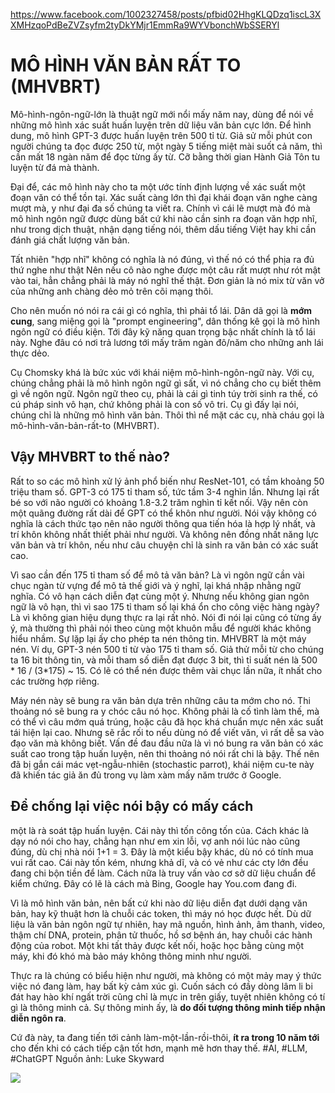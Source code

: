 https://www.facebook.com/1002327458/posts/pfbid02HhgKLQDzq1iscL3XXMHzqoPdBeZVZsyfm2tyDkYMjr1EmmRa9WYVbonchWbSSERYl

# MÔ HÌNH VĂN BẢN RẤT TO (MHVBRT)

Mô-hình-ngôn-ngữ-lớn là thuật ngữ mới nổi mấy năm nay, dùng để nói về những mô hình xác suất huấn luyện trên dữ liệu văn bản cực lớn. Để hình dung, mô hình GPT-3 được huấn luyện trên 500 tỉ từ. Giả sử mỗi phút con người chúng ta đọc được 250 từ, một ngày 5 tiếng miệt mài suốt cả năm, thì cần mất 18 ngàn năm để đọc từng ấy từ. Cỡ bằng thời gian Hành Giả Tôn tu luyện từ đá mà thành.

Đại để, các mô hình này cho ta một ước tính định lượng về xác suất một đoạn văn có thể tồn tại. Xác suất càng lớn thì đại khái đoạn văn nghe càng mượt mà, y như đại đa số chúng ta viết ra. Chính vì cái lẽ mượt mà đó mà mô hình ngôn ngữ được dùng bất cứ khi nào cần sinh ra đoạn văn hợp nhĩ, như trong dịch thuật, nhận dạng tiếng nói, thêm dấu tiếng Việt hay khi cần đánh giá chất lượng văn bản.

Tất nhiên "hợp nhĩ" không có nghĩa là nó đúng, vì thế nó có thể phịa ra đủ thứ nghe như thật Nên nếu cô nào nghe được một câu rất mượt như rót mật vào tai, hẳn chẳng phải là máy nó nghĩ thế thật. Đơn giản là nó mix từ văn vở của những anh chàng dẻo mỏ trên cõi mạng thôi.

Cho nên muốn nó nói ra cái gì có nghĩa, thì phải tổ lái. Dân dã gọi là __mớm cung__, sang miệng gọi là "prompt engineering", dân thống kê gọi là mô hình ngôn ngữ có điều kiện. Tới đây kỹ năng quan trọng bậc nhất chính là tổ lái này. Nghe đâu có nơi trả lương tới mấy trăm ngàn đô/năm cho những anh lái thực dẻo.

Cụ Chomsky khá là bức xúc với khái niệm mô-hình-ngôn-ngữ này. Với cụ, chúng chẳng phải là mô hình ngôn ngữ gì sất, vì nó chẳng cho cụ biết thêm gì về ngôn ngữ. Ngôn ngữ theo cụ, phải là cái gì tinh túy trời sinh ra thế, có cú pháp sinh vô hạn, chứ không phải là con số vô tri. Cụ gì đấy lại nói, chúng chỉ là những mô hình văn bản. Thôi thì nể mặt các cụ, nhà cháu gọi là mô-hình-văn-bản-rất-to (MHVBRT).

## Vậy MHVBRT to thế nào? 
Rất to so các mô hình xử lý ảnh phổ biến như ResNet-101, có tầm khoảng 50 triệu tham số. GPT-3 có 175 tỉ tham số, tức tầm 3-4 nghìn lần. Nhưng lại rất bé so với não người có khoảng 1.8-3.2 trăm nghìn tỉ kết nối. Vậy nên còn một quãng đường rất dài để GPT có thể khôn như người. Nói vậy không có nghĩa là cách thức tạo nên não người thông qua tiến hóa là hợp lý nhất, và trí khôn không nhất thiết phải như người. Và không nên đồng nhất năng lực văn bản và trí khôn, nếu như câu chuyện chỉ là sinh ra văn bản có xác suất cao.

Vì sao cần đến 175 tỉ tham số để mô tả văn bản? Là vì ngôn ngữ cần vài chục ngàn từ vựng để mô tả thế giới và ý nghĩ, lại khá nhập nhằng ngữ nghĩa. Có vô hạn cách diễn đạt cùng một ý. Nhưng nếu không gian ngôn ngữ là vô hạn, thì vì sao 175 tỉ tham số lại khá ổn cho công việc hàng ngày? Là vì không gian hiệu dụng thực ra lại rất nhỏ. Nói đi nói lại cũng có từng ấy ý, mà thường thì phải nói theo cùng một khuôn mẫu để người khác không hiểu nhầm.
Sự lặp lại ấy cho phép ta nén thông tin. MHVBRT là một máy nén. Ví dụ, GPT-3 nén 500 tỉ từ vào 175 tỉ tham số. Giả thử mỗi từ cho chúng ta 16 bit thông tin, và mỗi tham số diễn đạt được 3 bit, thì tỉ suất nén là 500 * 16 / (3*175) ~ 15. Có lẽ có thể nén được thêm vài chục lần nữa, ít nhất cho các trường hợp riêng.

Máy nén này sẽ bung ra văn bản dựa trên những câu ta mớm cho nó. Thi thoảng nó sẽ bung ra y chóc câu nó học. Không phải là cố tình làm thế, mà có thể vì câu mớm quá trúng, hoặc câu đã học khá chuẩn mực nên xác suất tái hiện lại cao. Nhưng sẽ rắc rối to nếu dùng nó để viết văn, vì rất dễ sa vào đạo văn mà không biết.
Vấn đề đau đầu nữa là vì nó bung ra văn bản có xác suất cao trong tập huấn luyện, nên thi thoảng nó nói rất chi là bậy. Thế nên đã bị gắn cái mác vẹt-ngẫu-nhiên (stochastic parrot), khái niệm cu-te này đã khiến tác giả ăn đủ trong vụ làm xàm mấy năm trước ở Google.

## Để chống lại việc nói bậy có mấy cách
một là rà soát tập huấn luyện. Cái này thì tốn công tốn của. Cách khác là dạy nó nói cho hay, chẳng hạn như em xin lỗi, vợ anh nói lúc nào cũng đúng, dù chị nhà nói 1+1 = 3. Đây là một kiểu bậy khác, dù nó có tính mua vui rất cao. Cái này tốn kém, nhưng khả dĩ, và có vẻ như các cty lớn đều đang chi bộn tiền để làm. Cách nữa là truy vấn vào cơ sở dữ liệu chuẩn để kiểm chứng. Đây có lẽ là cách mà Bing, Google hay You.com đang đi.

Vì là mô hình văn bản, nên bất cứ khi nào dữ liệu diễn đạt dưới dạng văn bản, hay kỹ thuật hơn là chuỗi các token, thì máy nó học được hết. Dù dữ liệu là văn bản ngôn ngữ tự nhiên, hay mã nguồn, hình ảnh, âm thanh, video, thậm chí DNA, protein, phân tử thuốc, hồ sơ bệnh án, hay chuỗi các hành động của robot. Một khi tất thảy được kết nối, hoặc học bằng cùng một máy, khi đó khó mà bảo máy không thông minh như người.

Thực ra là chúng có biểu hiện như người, mà không có một mảy may ý thức việc nó đang làm, hay bất kỳ cảm xúc gì. Cuốn sách có đầy dòng lâm li bi đát hay hào khí ngất trời cũng chỉ là mực in trên giấy, tuyệt nhiên không có tí gì là thông minh cả. Sự thông minh ấy, là __do đối tượng thông minh tiếp nhận diễn ngôn ra__.

Cứ đà này, ta đang tiến tới cảnh làm-một-lần-rồi-thôi, __ít ra trong 10 năm tới__ cho đến khi có cách tiếp cận tốt hơn, mạnh mẽ hơn thay thế.
#AI, #LLM, #ChatGPT
Nguồn ảnh: Luke Skyward

![](https://scontent.fsgn13-2.fna.fbcdn.net/v/t39.30808-6/328685351_731099775396124_7885186727972056714_n.jpg?_nc_cat=109&ccb=1-7&_nc_sid=730e14&_nc_ohc=0zQIveqrPocAX8sY2b2&_nc_ht=scontent.fsgn13-2.fna&oh=00_AfCU98Pu_e7FeiHFVX1wQ6Ye3mzA5ab5XRuobz3zS9ubqg&oe=63E55552)
